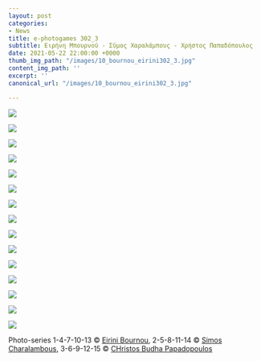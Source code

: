 ```yaml
---
layout: post
categories:
- News
title: e-photogames 302_3
subtitle: Ειρήνη Μπουρνού - Σύμος Χαραλάμπους - Χρήστος Παπαδόπουλος
date: 2021-05-22 22:00:00 +0000
thumb_img_path: "/images/10_bournou_eirini302_3.jpg"
content_img_path: ''
excerpt: ''
canonical_url: "/images/10_bournou_eirini302_3.jpg"

---
```

![](/images/01_bournou302_3.jpg)

![](/images/02_charalambous_simos302_3.jpg)

![](/images/03_papadopoulos_christos302_3.jpg)

![](/images/04_eirini_bournou302_3.jpg)

![](/images/05_charalambous_simos302_3.jpg)

![](/images/06_papadopoulos_christos302_3.jpg)

![](/images/07_eirini_bournou302_3.jpg)

![](/images/08_charalambous_simos302_3.jpg)

![](/images/09_papadopoulos_christos302_3.jpg)

![](/images/10_bournou_eirini302_3-1.jpg)

![](/images/11_charalambous_simos302_3.jpg)

![](/images/12_papadopoulos_christos302_3.jpg)

![](/images/13_bournou_eirini302_3.jpg)

![](/images/14_charalambous_simos302_3.jpg)

![](/images/15_papadopoulos_christos302_3.jpg)

Photo-series  1-4-7-10-13 © <a href="https://www.facebook.com/eirini.bournou" target="blank"> Eirini Bournou</a>, 2-5-8-11-14 © <a href="https://www.facebook.com/profile.php?id=563795760" target="blank"> Simos Charalambous</a>, 3-6-9-12-15 © <a href="https://www.facebook.com/profile.php?id=100000196118507" target="blank"> CHristos Budha Papadopoulos</a>